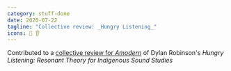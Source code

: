 ```yaml
---
category: stuff-done
date: 2020-07-22
tagline: "Collective review: _Hungry Listening_"
icons: 📘 👂
---
```


Contributed to a [collective review for _Amodern_](https://amodern.net/article/sensate-sovereignty/) of Dylan Robinson's _Hungry Listening: Resonant Theory for Indigenous Sound Studies_
